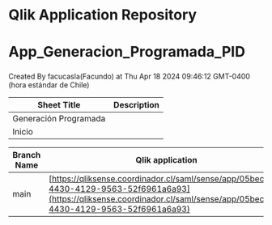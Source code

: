 # Qlik Application Repository 
# App_Generacion_Programada_PID
### 
Created By facucasla(Facundo) at Thu Apr 18 2024 09:46:12 GMT-0400 (hora estándar de Chile)




Sheet Title | Description
------------ | -------------
Generación Programada|
Inicio|



Branch Name|Qlik application
---|---
main|[https://qliksense.coordinador.cl/saml/sense/app/05bec1da-4430-4129-9563-52f6961a6a93](https://qliksense.coordinador.cl/saml/sense/app/05bec1da-4430-4129-9563-52f6961a6a93)